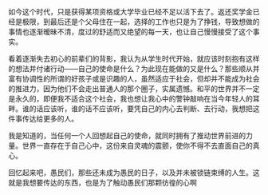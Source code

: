 如今这个时代，只是获得某项资格或大学毕业已经不足以活下去了。返还奖学金已经是极限，到最后还是个父母住在一起，选择的工作也只是为了挣钱，导致想做的事情也逐渐暧昧不清，度过的舒适而又绝望的每一天，也让自己慢慢接受了这个事实。

看着逐渐失去初心的前辈们的背影，我认为从学生时代开始，就应该时刻抱有这样的想法并付诸行动——自己的使命是什么？为此现在能做的又是什么？那些顺从并富有协调性的所谓的好孩子或是识趣的人，虽然适应于社会，但却并不能成为社会的推进力，因为他们不会走出普通人的那个圈子，实属遗憾。和平的世界并不一定是永久的，即便我不适合这个社会，我也想让我心中的警钟敲响在当今年轻人的耳畔。谁的话应该听，谁的话不应该听，要凭自己的内心去判断、去行动，我想把这件事传达给更多的人。

我是知道的，当任何一个人回想起自己的使命，就同时拥有了推动世界前进的力量。世界一直存在于自己心中，这份来自灵魂的震颤，使你不得不去直面自己的真心。

回忆起来吧，愚民们，那些还未成为愚民的日子，以及并未被锁链束缚的人生。这就是我想要传达的东西，也是为了触动愚民们那颗彷徨的心啊